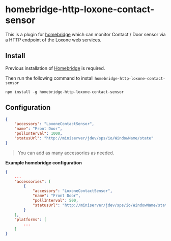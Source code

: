 # homebridge-http-loxone-contact-sensor

This is a plugin for [homebridge](https://github.com/nfarina/homebridge) which can monitor Contact / Door sensor via a HTTP endpoint of the Loxone web services.

## Install

Previous installation of [Homebridge](https://github.com/nfarina/homebridge) is required.

Then run the following command to install `homebridge-http-loxone-contact-sensor`

```
npm install -g homebridge-http-loxone-contact-sensor
```

## Configuration

```json
{
    "accessory": "LoxoneContactSensor",
    "name": "Front Door",
    "pollInterval": 1000,
    "statusUrl": "http://miniserver/jdev/sps/io/WindowName/state"
}
```

> You can add as many accessories as needed.

**Example homebridge configuration**


```json
{
    ...
    "accessories": [
        {
            "accessory": "LoxoneContactSensor",
            "name": "Front Door",
            "pollInterval": 500,
            "statusUrl": "http://miniserver/jdev/sps/io/WindowName/state"
        }
    ],
    "platforms": [
        ...
    ]
}
```

